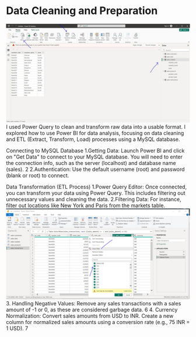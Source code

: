 # Data Cleaning and Preparation
![alt text](image.png)
I used Power Query to clean and transform raw data into a usable format.
I explored how to use Power BI for data analysis, focusing on data cleaning and ETL (Extract, Transform, Load) processes using a MySQL database.

Connecting to MySQL Database
1.Getting Data: Launch Power BI and click on "Get Data" to connect to your MySQL database. You will need to enter the connection info, such as the server (localhost) and database name (sales). 2
2.Authentication: Use the default username (root) and password (blank or root) to connect. 

Data Transformation (ETL Process)
1.Power Query Editor: Once connected, you can transform your data using Power Query. This includes filtering out unnecessary values and cleaning the data. 
2.Filtering Data: For instance, filter out locations like New York and Paris from the markets table. 
![alt text](<POWER BI FILTERING.JPG>)
3. Handling Negative Values: Remove any sales transactions with a sales amount of -1 or 0, as these are considered garbage data. 6
4. Currency Normalization: Convert sales amounts from USD to INR. Create a new column for normalized sales amounts using a conversion rate (e.g., 75 INR = 1 USD). 7